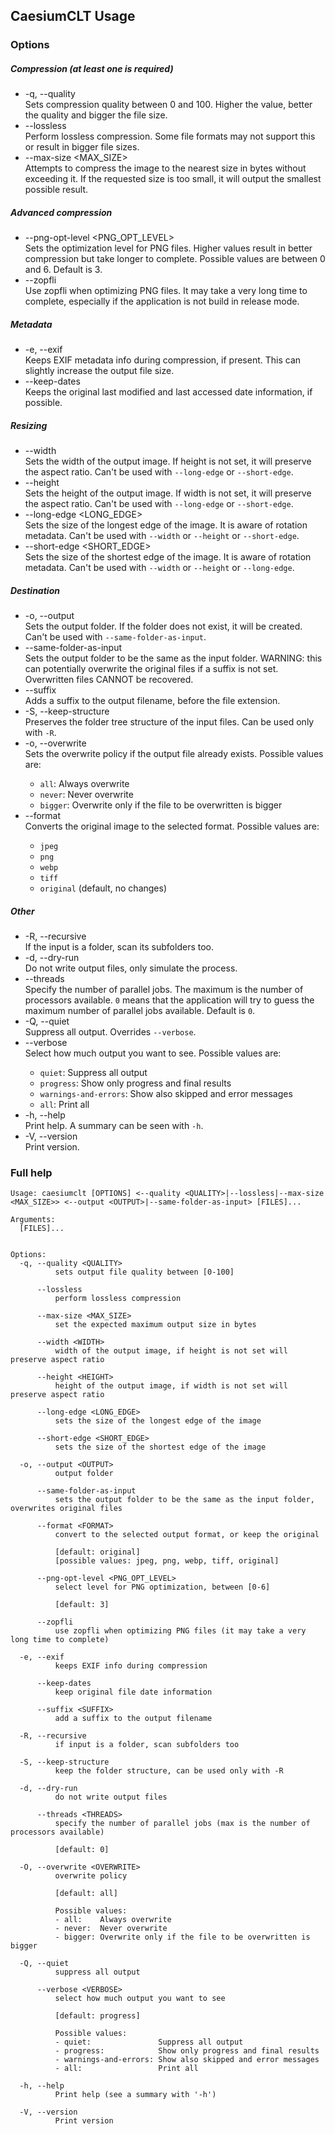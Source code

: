 ## CaesiumCLT Usage

### Options

##### Compression (at least one is required)

- -q, --quality <QUALITY>  
  Sets compression quality between 0 and 100. Higher the value, better the quality and bigger the file size.
- --lossless  
  Perform lossless compression. Some file formats may not support this or result in bigger file sizes.
- --max-size <MAX_SIZE>  
  Attempts to compress the image to the nearest size in bytes without exceeding it. If the requested size is too small,
  it will output the smallest possible result.

##### Advanced compression

- --png-opt-level <PNG_OPT_LEVEL>  
  Sets the optimization level for PNG files. Higher values result in better compression but take longer to complete.
  Possible values are between 0 and 6. Default is 3.
- --zopfli  
  Use zopfli when optimizing PNG files. It may take a very long time to complete, especially if the application is not
  build in release mode.

##### Metadata

- -e, --exif  
  Keeps EXIF metadata info during compression, if present. This can slightly increase the output file size.
- --keep-dates  
  Keeps the original last modified and last accessed date information, if possible.

##### Resizing

- --width <WIDTH>  
  Sets the width of the output image. If height is not set, it will preserve the aspect ratio. Can't be used with
  `--long-edge` or `--short-edge`.
- --height <HEIGHT>  
  Sets the height of the output image. If width is not set, it will preserve the aspect ratio. Can't be used with
  `--long-edge` or `--short-edge`.
- --long-edge <LONG_EDGE>  
  Sets the size of the longest edge of the image. It is aware of rotation metadata. Can't be used with `--width` or
  `--height` or `--short-edge`.
- --short-edge <SHORT_EDGE>  
  Sets the size of the shortest edge of the image. It is aware of rotation metadata. Can't be used with `--width` or
  `--height` or `--long-edge`.

##### Destination

- -o, --output <OUTPUT>  
  Sets the output folder. If the folder does not exist, it will be created. Can't be used with `--same-folder-as-input`.
- --same-folder-as-input  
  Sets the output folder to be the same as the input folder. WARNING: this can potentially overwrite the original files
  if a suffix is not set. Overwritten files CANNOT be recovered.
- --suffix <SUFFIX>  
  Adds a suffix to the output filename, before the file extension.
- -S, --keep-structure  
  Preserves the folder tree structure of the input files. Can be used only with `-R`.
- -o, --overwrite <OVERWRITE>  
  Sets the overwrite policy if the output file already exists. Possible values are:
    - `all`: Always overwrite
    - `never`: Never overwrite
    - `bigger`: Overwrite only if the file to be overwritten is bigger
- --format <FORMAT>  
  Converts the original image to the selected format. Possible values are:
    - `jpeg`
    - `png`
    - `webp`
    - `tiff`
    - `original` (default, no changes)

##### Other

- -R, --recursive  
  If the input is a folder, scan its subfolders too.
- -d, --dry-run  
  Do not write output files, only simulate the process.
- --threads <THREADS>  
  Specify the number of parallel jobs. The maximum is the number of processors available. `0` means that the application
  will try to guess the maximum number of parallel jobs available. Default is `0`.
- -Q, --quiet  
  Suppress all output. Overrides `--verbose`.
- --verbose <VERBOSE>  
  Select how much output you want to see. Possible values are:
    - `quiet`: Suppress all output
    - `progress`: Show only progress and final results
    - `warnings-and-errors`: Show also skipped and error messages
    - `all`: Print all
- -h, --help  
  Print help. A summary can be seen with `-h`.
- -V, --version  
  Print version.

### Full help

```
Usage: caesiumclt [OPTIONS] <--quality <QUALITY>|--lossless|--max-size <MAX_SIZE>> <--output <OUTPUT>|--same-folder-as-input> [FILES]...

Arguments:
  [FILES]...


Options:
  -q, --quality <QUALITY>
          sets output file quality between [0-100]

      --lossless
          perform lossless compression

      --max-size <MAX_SIZE>
          set the expected maximum output size in bytes

      --width <WIDTH>
          width of the output image, if height is not set will preserve aspect ratio

      --height <HEIGHT>
          height of the output image, if width is not set will preserve aspect ratio

      --long-edge <LONG_EDGE>
          sets the size of the longest edge of the image

      --short-edge <SHORT_EDGE>
          sets the size of the shortest edge of the image

  -o, --output <OUTPUT>
          output folder

      --same-folder-as-input
          sets the output folder to be the same as the input folder, overwrites original files

      --format <FORMAT>
          convert to the selected output format, or keep the original

          [default: original]
          [possible values: jpeg, png, webp, tiff, original]

      --png-opt-level <PNG_OPT_LEVEL>
          select level for PNG optimization, between [0-6]

          [default: 3]

      --zopfli
          use zopfli when optimizing PNG files (it may take a very long time to complete)

  -e, --exif
          keeps EXIF info during compression

      --keep-dates
          keep original file date information

      --suffix <SUFFIX>
          add a suffix to the output filename

  -R, --recursive
          if input is a folder, scan subfolders too

  -S, --keep-structure
          keep the folder structure, can be used only with -R

  -d, --dry-run
          do not write output files

      --threads <THREADS>
          specify the number of parallel jobs (max is the number of processors available)

          [default: 0]

  -O, --overwrite <OVERWRITE>
          overwrite policy

          [default: all]

          Possible values:
          - all:    Always overwrite
          - never:  Never overwrite
          - bigger: Overwrite only if the file to be overwritten is bigger

  -Q, --quiet
          suppress all output

      --verbose <VERBOSE>
          select how much output you want to see

          [default: progress]

          Possible values:
          - quiet:               Suppress all output
          - progress:            Show only progress and final results
          - warnings-and-errors: Show also skipped and error messages
          - all:                 Print all

  -h, --help
          Print help (see a summary with '-h')

  -V, --version
          Print version
```